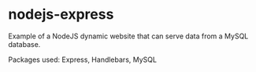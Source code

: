 # nodejs-express
<p>Example of a NodeJS dynamic website that can serve data from a MySQL database.</p>
<p>Packages used: Express, Handlebars, MySQL</p>
